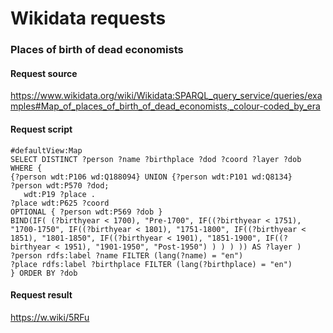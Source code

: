 # Wikidata requests

### Places of birth of dead economists

#### Request source 
https://www.wikidata.org/wiki/Wikidata:SPARQL_query_service/queries/examples#Map_of_places_of_birth_of_dead_economists,_colour-coded_by_era

#### Request script

```
#defaultView:Map
SELECT DISTINCT ?person ?name ?birthplace ?dod ?coord ?layer ?dob WHERE {
{?person wdt:P106 wd:Q188094} UNION {?person wdt:P101 wd:Q8134}
?person wdt:P570 ?dod;
   wdt:P19 ?place .
?place wdt:P625 ?coord
OPTIONAL { ?person wdt:P569 ?dob }
BIND(IF( (?birthyear < 1700), "Pre-1700", IF((?birthyear < 1751), "1700-1750", IF((?birthyear < 1801), "1751-1800", IF((?birthyear < 1851), "1801-1850", IF((?birthyear < 1901), "1851-1900", IF((?birthyear < 1951), "1901-1950", "Post-1950") ) ) ) )) AS ?layer )
?person rdfs:label ?name FILTER (lang(?name) = "en")
?place rdfs:label ?birthplace FILTER (lang(?birthplace) = "en")
} ORDER BY ?dob
```
#### Request result
https://w.wiki/5RFu

